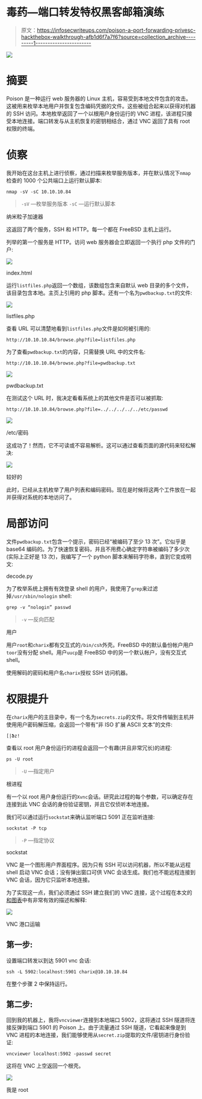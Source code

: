# 毒药—端口转发特权黑客邮箱演练

> 原文：<https://infosecwriteups.com/poison-a-port-forwarding-privesc-hackthebox-walkthrough-afb1d6f7a7f6?source=collection_archive---------1----------------------->

![](img/0d82f5d794dfe9e2ebac981aca893744.png)

# 摘要

Poison 是一种运行 web 服务器的 Linux 主机，容易受到本地文件包含的攻击。这被用来枚举本地用户并恢复包含编码凭据的文件。这些被组合起来以获得对机器的 SSH 访问。本地枚举返回了一个以根用户身份运行的 VNC 进程，该进程只接受本地连接。端口转发与从主机恢复的密钥相结合，通过 VNC 返回了具有 root 权限的终端。

# 侦察

我开始在这台主机上进行侦察，通过扫描来枚举服务版本，并在默认情况下`nmap`检查的 1000 个公共端口上运行默认脚本:

```
nmap -sV -sC 10.10.10.84
```

> `-sV` —枚举服务版本
> `-sC` —运行默认脚本

纳米粒子加速器

这返回了两个服务，SSH 和 HTTP。每一个都在 FreeBSD 主机上运行。

列举的第一个服务是 HTTP。访问 web 服务器会立即返回一个执行 php 文件的门户:

![](img/d9fd47bcd62217fe6e0fa061abfa02a9.png)

index.html

运行`listfiles.php`返回一个数组，该数组包含来自默认 web 目录的多个文件，该目录包含本地。主页上引用的 php 脚本。还有一个名为`pwdbackup.txt`的文件:

![](img/e1171aa3bc02a7a6860c0d9171dbe6f7.png)

listfiles.php

查看 URL 可以清楚地看到`listfiles.php`文件是如何被引用的:

```
http://10.10.10.84/browse.php?file=listfiles.php
```

为了查看`pwdbackup.txt`的内容，只需替换 URL 中的文件名:

```
http://10.10.10.84/browse.php?file=pwdbackup.txt
```

![](img/56281bc0f44f14963498a932d24ed6a2.png)

pwdbackup.txt

在测试这个 URL 时，我决定看看系统上的其他文件是否可以被抓取:

```
http://10.10.10.84/browse.php?file=../../../../../etc/passwd
```

![](img/6bd2f0e7cfaf19e4903464218976131b.png)

/etc/密码

这成功了！然而，它不可读或不容易解析。这可以通过查看页面的源代码来轻松解决:

![](img/1f2a3dea73c52138cd5b0fef0efb1860.png)

较好的

此时，已经从主机枚举了用户列表和编码密码。现在是时候将这两个工件放在一起并获得对系统的本地访问了。

# 局部访问

文件`pwdbackup.txt`包含一个提示，密码已经“被编码了至少 13 次”。它似乎是 base64 编码的。为了快速恢复密码，并且不用费心确定字符串被编码了多少次(实际上正好是 13 次)，我编写了一个 python 脚本来解码字符串，直到它变成明文:

decode.py

为了枚举系统上拥有有效登录 shell 的用户，我使用了`grep`来过滤掉`/usr/sbin/nologin` shell:

```
grep -v “nologin” passwd
```

> `-v` —反向匹配

用户

用户`root`和`charix`都有交互式的`/bin/csh`外壳。FreeBSD 中的默认备份帐户用户`toor`没有分配 shell。用户`uucp`是 FreeBSD 中的另一个默认帐户，没有交互式 shell。

使用解码的密码和用户名`charix`授权 SSH 访问机器。

# 权限提升

在`charix`用户的主目录中，有一个名为`secrets.zip`的文件。将文件传输到主机并使用用户密码解压缩，会返回一个带有“非 ISO 扩展 ASCII 文本”的文件:

```
[|Ֆz!
```

查看以 root 用户身份运行的进程会返回一个有趣(并且非常冗长)的进程:

```
ps -U root
```

> `-U` —指定用户

根进程

有一个以 root 用户身份运行的`Xvnc`会话。研究此过程的每个参数，可以确定存在连接到此 VNC 会话的身份验证密钥，并且它仅侦听本地连接。

我们可以通过运行`sockstat`来确认监听端口 5091 正在监听连接:

```
sockstat -P tcp
```

> `-P` —指定协议

sockstat

VNC 是一个图形用户界面程序。因为只有 SSH 可以访问机器，所以不能从远程 shell 启动 VNC 会话；没有弹出窗口可供 VNC 会话生成。我们也不能远程连接到 VNC 会话，因为它只监听本地连接。

为了实现这一点，我们必须通过 SSH 建立我们的 VNC 连接，这个过程在本文的[和图表](https://cects.com/ssh-local-and-remote-port-forwarding-with-vnc/)中有非常有效的描述和解释:

![](img/4d2379d6ac9abeb6b9c617d5efb3f18d.png)

VNC 港口运输

## 第一步:

设置端口转发以到达 5901 vnc 会话:

```
ssh -L 5902:localhost:5901 charix@10.10.10.84
```

在整个步骤 2 中保持运行。

## 第二步:

回到我的机器上，我将`vncviewer`连接到本地端口 5902，这将通过 SSH 隧道将连接反弹到端口 5901 的 Poison 上。由于流量通过 SSH 隧道，它看起来像是到 VNC 进程的本地连接，我们能够使用从`secret.zip`提取的文件/密钥进行身份验证:

```
vncviewer localhost:5902 -passwd secret
```

这将在 VNC 上空返回一个根壳。

![](img/2531acbb7b4f10d0293749e89cee2cc4.png)

我是 root